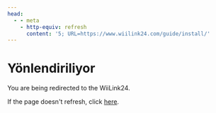 ```yaml
---
head:
  - - meta
    - http-equiv: refresh
      content: '5; URL=https://www.wiilink24.com/guide/install/'
---
```


# Yönlendiriliyor

You are being redirected to the WiiLink24.

If the page doesn't refresh, click [here](https://www.wiilink24.com/guide/install/).
